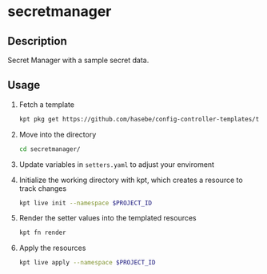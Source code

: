 # secretmanager

## Description
Secret Manager with a sample secret data.

## Usage

1. Fetch a template

   ```sh
   kpt pkg get https://github.com/hasebe/config-controller-templates/template2/secretmanager secretmanager
   ```

1. Move into the directory

   ```sh
   cd secretmanager/
   ```

1. Update variables in `setters.yaml` to adjust your enviroment

1. Initialize the working directory with kpt, which creates a resource to track changes

   ```sh
   kpt live init --namespace $PROJECT_ID
   ```

1. Render the setter values into the templated resources

   ```sh
   kpt fn render
   ```

1. Apply the resources

   ```sh
   kpt live apply --namespace $PROJECT_ID
   ```
